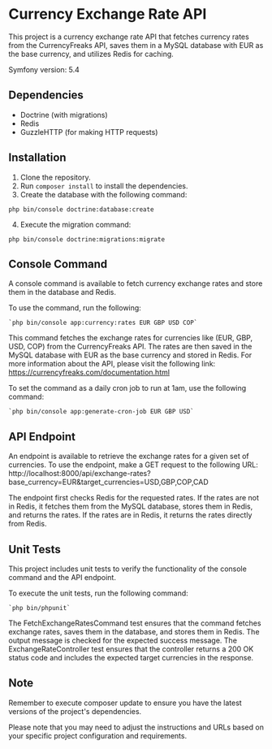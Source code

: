# Currency Exchange Rate API

This project is a currency exchange rate API that fetches currency rates from the CurrencyFreaks API, saves them in a MySQL database with EUR as the base currency, and utilizes Redis for caching.

Symfony version: 5.4

## Dependencies

- Doctrine (with migrations)
- Redis
- GuzzleHTTP (for making HTTP requests)

## Installation

1. Clone the repository.
2. Run `composer install` to install the dependencies.
3. Create the database with the following command:
```shell
php bin/console doctrine:database:create
```
4. Execute the migration command:
```shell
php bin/console doctrine:migrations:migrate
```

## Console Command

A console command is available to fetch currency exchange rates and store them in the database and Redis.

To use the command, run the following:

```shell
`php bin/console app:currency:rates EUR GBP USD COP`
```
This command fetches the exchange rates for currencies like (EUR, GBP, USD, COP) from the CurrencyFreaks API. The rates are then saved in the MySQL database with EUR as the base currency and stored in Redis. For more information about the API, please visit the following link: https://currencyfreaks.com/documentation.html

To set the command as a daily cron job to run at 1am, use the following command:
```shell
`php bin/console app:generate-cron-job EUR GBP USD`
```

## API Endpoint

An endpoint is available to retrieve the exchange rates for a given set of currencies.
To use the endpoint, make a GET request to the following URL:
http://localhost:8000/api/exchange-rates?base_currency=EUR&target_currencies=USD,GBP,COP,CAD

The endpoint first checks Redis for the requested rates. If the rates are not in Redis, it fetches them from the MySQL database, stores them in Redis, and returns the rates. If the rates are in Redis, it returns the rates directly from Redis.

## Unit Tests
This project includes unit tests to verify the functionality of the console command and the API endpoint.

To execute the unit tests, run the following command:
```shell
`php bin/phpunit`
```

The FetchExchangeRatesCommand test ensures that the command fetches exchange rates, saves them in the database, and stores them in Redis. The output message is checked for the expected success message.
The ExchangeRateController test ensures that the controller returns a 200 OK status code and includes the expected target currencies in the response.

## Note
Remember to execute composer update to ensure you have the latest versions of the project's dependencies.

Please note that you may need to adjust the instructions and URLs based on your specific project configuration and requirements.


